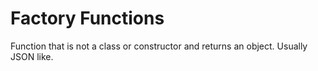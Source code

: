 # Factory Functions

Function that is not a class or constructor and returns an object.
Usually JSON like.
